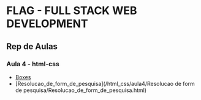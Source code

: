 # FLAG - FULL STACK WEB DEVELOPMENT
## Rep de Aulas
### Aula 4 - html-css

- [Boxes](/html_css/aula4/Boxes/Boxes.html)
- [Resolucao_de_form_de_pesquisa](/html_css/aula4/Resolucao de form de pesquisa/Resolucao_de_form_de_pesquisa.html)


